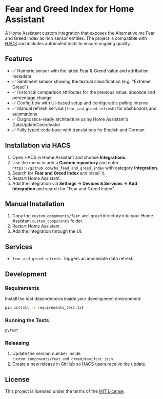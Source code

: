 # Fear and Greed Index for Home Assistant

A Home Assistant custom integration that exposes the Alternative.me Fear and Greed Index as rich sensor entities. The project is compatible with [HACS](https://hacs.xyz/) and includes automated tests to ensure ongoing quality.

## Features

- ✅ Numeric sensor with the latest Fear & Greed value and attribution metadata
- ✅ Sentiment sensor showing the textual classification (e.g. "Extreme Greed")
- ✅ Historical comparison attributes for the previous value, absolute and percentage change
- ✅ Config flow with UI-based setup and configurable polling interval
- ✅ Manual refresh service (`fear_and_greed.refresh`) for dashboards and automations
- ✅ Diagnostics-ready architecture using Home Assistant's DataUpdateCoordinator
- ✅ Fully typed code base with translations for English and German

## Installation via HACS

1. Open HACS in Home Assistant and choose **Integrations**.
2. Use the menu to add a **Custom repository** and enter `https://github.com/ha_fead_and_greed_index` with category **Integration**.
3. Search for **Fear and Greed Index** and install it.
4. Restart Home Assistant.
5. Add the integration via **Settings → Devices & Services → Add Integration** and search for "Fear and Greed Index".

## Manual Installation

1. Copy the `custom_components/fear_and_greed` directory into your Home Assistant `custom_components` folder.
2. Restart Home Assistant.
3. Add the integration through the UI.

## Services

- `fear_and_greed.refresh`: Triggers an immediate data refresh.

## Development

### Requirements

Install the test dependencies inside your development environment:

```bash
pip install -r requirements_test.txt
```

### Running the Tests

```bash
pytest
```

### Releasing

1. Update the version number inside `custom_components/fear_and_greed/manifest.json`.
2. Create a new release in GitHub so HACS users receive the update.

## License

This project is licensed under the terms of the [MIT License](LICENSE).
